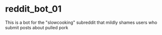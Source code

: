 reddit_bot_01
=============
This is a bot for the "slowcooking" subreddit that mildly shames users who submit posts about pulled pork
